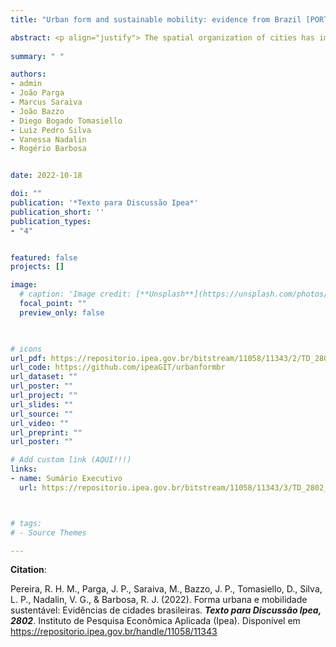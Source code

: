 ```yaml
---
title: "Urban form and sustainable mobility: evidence from Brazil [PORT]"

abstract: <p align="justify"> The spatial organization of cities has important implications for sustainable urban development. Several studies have analyzed how urban form characteristics can have different environmental impacts by influencing more or less sustainable mobility patterns. However, most of these studies present empirical analysis without considering a theoretical understanding regarding the causal paths between urban form and mobility patterns. Moreover, this literature focuses mostly on cities in the Global North, and there is much less evidence about the relationship between urban form and sustainable mobility in the Global South and particularly in Brazil. In this study, we examine the extent to which the urban form of Brazilian cities impacts their urban mobility energy consumption. First, we present a descriptive analysis of how urban areas in Brazil have developed spatially between 1990 and 2015. Next, we use regression models to analyze the extent to which the amount of energy per capita used in private motorized transport in the 182 largest urban areas in Brazil are affected by different characteristics of urban form (population density, land use mix, compacity, contiguity, as well as the intersection density, closeness centrality and circutity of road networks). The regression models are built based upon a Directed Acyclic Graph (DAG) that we propose to map the causal paths between urban form and transport energy use based on an extensive literature review. We found that there was a general increase in population density in all cities between 1990 and 2015. However, medium-size cities became more sprawled and fragmented while large cities became slightly more compact and contiguous. Our regression results show that higher levels of land use mix, population density and compacity lead to lower transport energy use. Moreover, the effect of compacity varies by population size in a way that higher compacity levels lead to higher energy consumption in large cities, possibly reflecting diseconomies of agglomeration. These findings have broader implications that show the need for more integrated local land use and transport policies in shaping less car-dependent cities and more sustainable mobility patterns.</p>
  
summary: " "

authors:
- admin
- João Parga
- Marcus Saraiva
- João Bazzo
- Diego Bogado Tomasiello
- Luiz Pedro Silva
- Vanessa Nadalin
- Rogério Barbosa


date: 2022-10-18

doi: ""
publication: '*Texto para Discussão Ipea*'
publication_short: ''
publication_types:
- "4"


featured: false
projects: []

image:
  # caption: 'Image credit: [**Unsplash**](https://unsplash.com/photos/jdD8gXaTZsc)'
  focal_point: ""
  preview_only: false


  
# icons
url_pdf: https://repositorio.ipea.gov.br/bitstream/11058/11343/2/TD_2802_Web.pdf
url_code: https://github.com/ipeaGIT/urbanformbr
url_dataset: ""
url_poster: ""
url_project: ""
url_slides: ""
url_source: ""
url_video: ""
url_preprint: ""
url_poster: ""

# Add custom link (AQUI!!!)
links:
- name: Sumário Executivo
  url: https://repositorio.ipea.gov.br/bitstream/11058/11343/3/TD_2802_sumex.pdf



# tags:
# - Source Themes

---
```



__Citation__:

Pereira, R. H. M., Parga, J. P., Saraiva, M., Bazzo, J. P., Tomasiello, D., Silva, L. P., Nadalin, V. G., & Barbosa, R. J. (2022). Forma urbana e mobilidade sustentável: Evidências de cidades brasileiras. ***Texto para Discussão Ipea, 2802***. Instituto de Pesquisa Econômica Aplicada (Ipea). Disponível em https://repositorio.ipea.gov.br/handle/11058/11343
